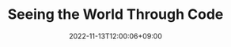 ---
title: Seeing the World Through Code
date: 2022-11-13T12:00:06+09:00
description: Oh Imposter Syndrome, Thou Art a Heartless Bitch
draft: true
hideToc: false
enableToc: false
enableTocContent: false
authorEmoji: 🤖
categories:
- personal

image: images/feature1/globe.png
---